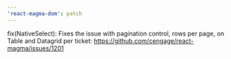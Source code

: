 ```yaml
---
'react-magma-dom': patch
---
```


fix(NativeSelect): Fixes the issue with pagination control, rows per page, on Table and Datagrid per ticket: https://github.com/cengage/react-magma/issues/1201

